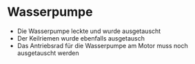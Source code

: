 # Wasserpumpe
- Die Wasserpumpe leckte und wurde ausgetauscht
- Der Keilriemen wurde ebenfalls ausgetausch
- Das Antriebsrad für die Wasserpumpe am Motor muss noch ausgetauscht werden
